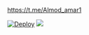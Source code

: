 https://t.me/Almod_amar1

[![Deploy](https://www.herokucdn.com/deploy/button.svg)](https://heroku.com/deploy?template=https://github.com/nelson12380/alazizy)
<img src="https://telegra.ph/file/94b049928e16b3cb4a3a5.jpg"> 
